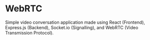 # WebRTC

Simple video conversation application made using React (Frontend), Express.js (Backend), Socket.io (Signalling), and WebRTC (Video Transmission Protocol).

